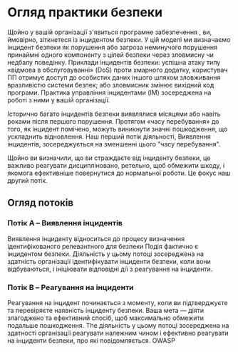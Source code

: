 # Огляд практики безпеки

Щойно у вашій організації з'явиться програмне забезпечення , ви, ймовірно, зіткнетеся із інцидентом безпеки. 
У цій моделі ми визначаємо інцидент безпеки як порушення або загроза неминучого порушення принаймні одного компоненту з цілей безпеки через зловмисну чи недбалу поведінку. Приклади інцидентів безпеки: успішна атаку типу «відмова в обслуговуванні» (DoS) проти хмарного додатку, користувач ПП отримує доступ до особистих даних іншого шляхом зловживання вразливістю системи безпек; або зловмисник змінює вихідний код програми. 
Практика управління інцидентами (IM) зосереджена на роботі з ними у вашій організації. 

Історично багато інцидентів безпеки виявлялися місяцями або навіть роками після першого порушення. Протягом «часу перебування» до того, як інцидент помічено, можуть виникнути значні пошкодження, що ускладнить відновлення.
Наш перший потік діяльності, Виявлення інцидентів, зосереджується на зменшенні цього "часу перебування". 

Щойно ви визначили, що ви страждаєте від інциденту безпеки, це важливо реагувати дисципліновано, ретельно, щоб обмежити шкоду, і якомога ефективніше повернутися до нормальної роботи. Це фокус наш другий потік.



## Огляд потоків

### Потік A – Виявлення інцидентів
Виявлення інциденту відноситься до процесу визначення ідентифікованого релевантного для безпеки
Подія фактично є інцидентом безпеки. Діяльність у цьому потоці зосереджена
на здатність організації ідентифікувати інциденти безпеки, коли вони відбуваються, і
ініціювати відповідні дії з реагування на інциденти.
### Потік B – Реагування на інциденти
Реагування на інцидент починається з моменту, коли ви підтверджуєте та перевіряєте
наявність інциденту безпеки. Ваша мета — діяти злагоджено та
ефективний спосіб, щоб максимально обмежити подальше пошкодження. The
діяльність у цьому потоці зосереджена на здатності організації реагувати
належним чином і ефективно реагувати на інциденти безпеки, про які повідомляється.
OWASP
